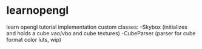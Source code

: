 # learnopengl
learn opengl tutorial implementation
custom classes:
-Skybox (initializes and holds a cube vao/vbo and cube textures)
-CubeParser (parser for cube format color luts, wip)
